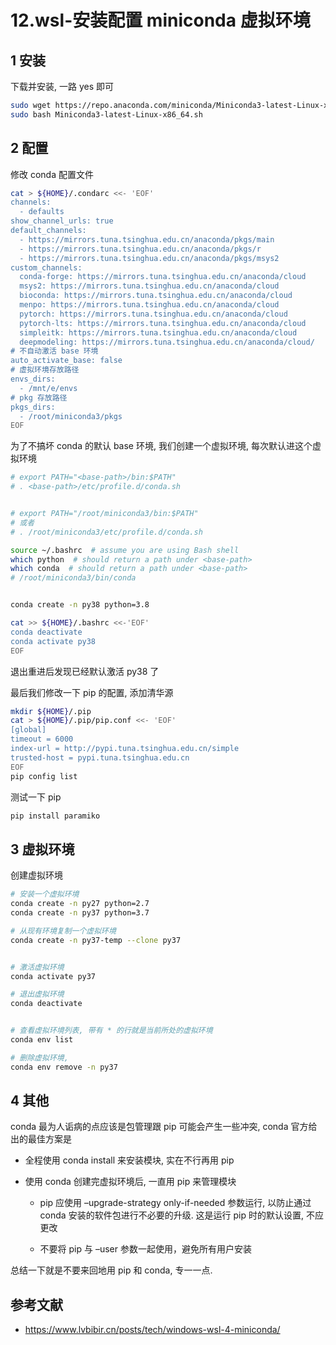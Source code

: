 # 12.wsl-安装配置 miniconda 虚拟环境

## 1 安装

下载并安装, 一路 yes 即可

```sh
sudo wget https://repo.anaconda.com/miniconda/Miniconda3-latest-Linux-x86_64.sh
sudo bash Miniconda3-latest-Linux-x86_64.sh
```

## 2 配置

修改 conda 配置文件

```sh
cat > ${HOME}/.condarc <<- 'EOF'
channels:
  - defaults
show_channel_urls: true
default_channels:
  - https://mirrors.tuna.tsinghua.edu.cn/anaconda/pkgs/main
  - https://mirrors.tuna.tsinghua.edu.cn/anaconda/pkgs/r
  - https://mirrors.tuna.tsinghua.edu.cn/anaconda/pkgs/msys2
custom_channels:
  conda-forge: https://mirrors.tuna.tsinghua.edu.cn/anaconda/cloud
  msys2: https://mirrors.tuna.tsinghua.edu.cn/anaconda/cloud
  bioconda: https://mirrors.tuna.tsinghua.edu.cn/anaconda/cloud
  menpo: https://mirrors.tuna.tsinghua.edu.cn/anaconda/cloud
  pytorch: https://mirrors.tuna.tsinghua.edu.cn/anaconda/cloud
  pytorch-lts: https://mirrors.tuna.tsinghua.edu.cn/anaconda/cloud
  simpleitk: https://mirrors.tuna.tsinghua.edu.cn/anaconda/cloud
  deepmodeling: https://mirrors.tuna.tsinghua.edu.cn/anaconda/cloud/
# 不自动激活 base 环境
auto_activate_base: false
# 虚拟环境存放路径
envs_dirs:
  - /mnt/e/envs
# pkg 存放路径
pkgs_dirs:
  - /root/miniconda3/pkgs
EOF
```

为了不搞坏 conda 的默认 base 环境, 我们创建一个虚拟环境, 每次默认进这个虚拟环境

```sh
# export PATH="<base-path>/bin:$PATH"
# . <base-path>/etc/profile.d/conda.sh


# export PATH="/root/miniconda3/bin:$PATH"
# 或者
# . /root/miniconda3/etc/profile.d/conda.sh

source ~/.bashrc  # assume you are using Bash shell
which python  # should return a path under <base-path>
which conda  # should return a path under <base-path>
# /root/miniconda3/bin/conda


conda create -n py38 python=3.8

cat >> ${HOME}/.bashrc <<-'EOF'
conda deactivate
conda activate py38
EOF
```

退出重进后发现已经默认激活 py38 了

最后我们修改一下 pip 的配置, 添加清华源

```sh
mkdir ${HOME}/.pip
cat > ${HOME}/.pip/pip.conf <<- 'EOF'
[global]
timeout = 6000
index-url = http://pypi.tuna.tsinghua.edu.cn/simple
trusted-host = pypi.tuna.tsinghua.edu.cn
EOF
pip config list
```

测试一下 pip

```sh
pip install paramiko
```

## 3 虚拟环境

创建虚拟环境

```sh
# 安装一个虚拟环境
conda create -n py27 python=2.7
conda create -n py37 python=3.7

# 从现有环境复制一个虚拟环境
conda create -n py37-temp --clone py37


# 激活虚拟环境
conda activate py37

# 退出虚拟环境
conda deactivate


# 查看虚拟环境列表, 带有 * 的行就是当前所处的虚拟环境
conda env list

# 删除虚拟环境,
conda env remove -n py37
```

## 4 其他

conda 最为人诟病的点应该是包管理跟 pip 可能会产生一些冲突, conda 官方给出的最佳方案是

- 全程使用 conda install 来安装模块, 实在不行再用 pip

- 使用 conda 创建完虚拟环境后, 一直用 pip 来管理模块

  - pip 应使用 –upgrade-strategy only-if-needed 参数运行, 以防止通过 conda 安装的软件包进行不必要的升级. 这是运行 pip 时的默认设置, 不应更改

  - 不要将 pip 与 –user 参数一起使用，避免所有用户安装

总结一下就是不要来回地用 pip 和 conda, 专一一点.

## 参考文献

- https://www.lvbibir.cn/posts/tech/windows-wsl-4-miniconda/
